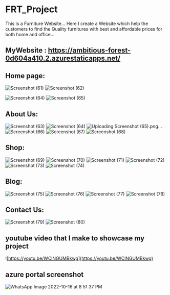 # FRT_Project
This is a Furniture Website...
Here I create a Website which help the customers to find the Quality furnitures with best and affordable prices for both home and office...

## MyWebsite : https://ambitious-forest-0d604a410.2.azurestaticapps.net/


## Home page:

![Screenshot (61)](https://user-images.githubusercontent.com/84018439/196223539-aaf25345-e66b-4706-9a08-902cb68602d8.png)
![Screenshot (62)](https://user-images.githubusercontent.com/84018439/196223568-53a9f1bd-c736-4518-8525-ac87061dcf52.png)

![Screenshot (64)](https://user-images.githubusercontent.com/84018439/196223715-85449e40-a882-4bc1-81e6-d80e04326c91.png)
![Screenshot (65)](https://user-images.githubusercontent.com/84018439/196224298-94832ac0-b6d8-469a-9a64-32eac1fa6b34.png)




## About Us:

![Screenshot (63)](https://user-images.githubusercontent.com/84018439/196224287-631b4512-7d1a-4df6-99e5-da6797334287.png)
![Screenshot (64)](https://user-images.githubusercontent.com/84018439/196224293-99c3146f-979c-4aa5-a7f9-52b6f5cae04b.png)
![Uploading Screenshot (65).png…]()
![Screenshot (66)](https://user-images.githubusercontent.com/84018439/196224307-769ee9b9-1d25-4acf-ae4e-0e2673caa3a1.png)
![Screenshot (67)](https://user-images.githubusercontent.com/84018439/196224317-97c8eb39-b4a9-4b6d-9ce0-e98d6c4d082c.png)
![Screenshot (68)](https://user-images.githubusercontent.com/84018439/196224319-8d5d7476-81fb-4a56-b333-618fd2e7a50e.png)


## Shop:


![Screenshot (69)](https://user-images.githubusercontent.com/84018439/196224382-e95617ff-7356-4040-a6e4-67f0ecb6eea3.png)
![Screenshot (70)](https://user-images.githubusercontent.com/84018439/196224395-0e1e25eb-ea9c-4b2f-8359-9211981ec9d8.png)
![Screenshot (71)](https://user-images.githubusercontent.com/84018439/196224400-00ea7cb1-5b1b-4d1f-9c67-b77eabc9066a.png)
![Screenshot (72)](https://user-images.githubusercontent.com/84018439/196224495-8286552d-0629-487c-9b6a-ede6b037ce85.png)
![Screenshot (73)](https://user-images.githubusercontent.com/84018439/196224484-8cfaa278-0137-4fc2-b82e-c05203ec3321.png)
![Screenshot (74)](https://user-images.githubusercontent.com/84018439/196224493-aa6dd185-d0fc-4340-b8aa-44447f53b378.png)





## Blog:

![Screenshot (75)](https://user-images.githubusercontent.com/84018439/196224708-edac30fd-d861-440a-bb84-808e95282d0e.png)
![Screenshot (76)](https://user-images.githubusercontent.com/84018439/196224722-cbca39ef-7009-47a5-b95d-4dc36e5c5365.png)
![Screenshot (77)](https://user-images.githubusercontent.com/84018439/196224728-ca9c5b6f-d7c2-4687-9c82-5303d5d7a586.png)
![Screenshot (78)](https://user-images.githubusercontent.com/84018439/196224736-33efb523-51fd-426a-b007-900659709f3e.png)



## Contact Us:

![Screenshot (79)](https://user-images.githubusercontent.com/84018439/196225792-93cdf90e-d5d6-4373-b1cb-318be770ee69.png)
![Screenshot (80)](https://user-images.githubusercontent.com/84018439/196225803-a44808bd-fb95-403f-bb3e-3a5e8085b3c5.png)




## youtube video that I make to showcase my project
![https://youtu.be/WClNGUMBkwg](https://youtu.be/WClNGUMBkwg)

## azure portal screenshot

![WhatsApp Image 2022-10-16 at 8 51 37 PM](https://user-images.githubusercontent.com/84018439/196225984-90c6d50e-d48e-43b5-a509-599c7e94da0a.jpeg)


